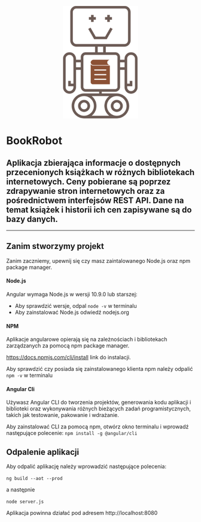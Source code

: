 
<p align="center">
  <img height="300" src="src/assets/img/logo.png">
</p>

# BookRobot
Aplikacja zbierająca informacje o dostępnych przecenionych książkach w różnych bibliotekach internetowych. Ceny pobierane są poprzez zdrapywanie stron internetowych oraz za pośrednictwem interfejsów REST API. Dane na temat książek i historii ich cen zapisywane są do bazy danych.
---
***
## Zanim stworzymy projekt

Zanim zaczniemy, upewnij się czy masz zaintalowanego Node.js oraz npm package manager.


#### Node.js

Angular wymaga Node.js w wersji 10.9.0 lub starszej:

- Aby sprawdzić wersje, odpal `node -v` w terminalu
- Aby zainstalować Node.js odwiedź nodejs.org


#### NPM

Aplikacje angularowe opierają się na zależnościach i bibliotekach zarządzanych za pomocą npm package manager.

https://docs.npmjs.com/cli/install link do instalacji.

Aby sprawdzić czy posiada się zainstalowanego klienta npm należy odpalić `npm -v` w terminalu

#### Angular Cli

Używasz Angular CLI do tworzenia projektów, generowania kodu aplikacji i biblioteki oraz wykonywania różnych bieżących zadań programistycznych, takich jak testowanie, pakowanie i wdrażanie.

Aby zainstalować CLI za pomocą npm, otwórz okno terminalu i wprowadź następujące polecenie: `npm install -g @angular/cli`


## Odpalenie aplikacji

Aby odpalić aplikację należy wprowadzić następujące polecenia:

 `ng build --aot --prod`

a następnie 

 `node server.js` 

Aplikacja powinna działać pod adresem http://localhost:8080
